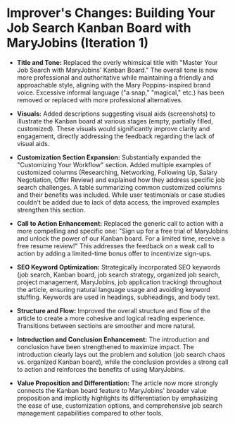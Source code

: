 # Improver's Changes: Building Your Job Search Kanban Board with MaryJobins (Iteration 1)

- **Title and Tone:** Replaced the overly whimsical title with "Master Your Job Search with MaryJobins' Kanban Board."  The overall tone is now more professional and authoritative while maintaining a friendly and approachable style, aligning with the Mary Poppins-inspired brand voice.  Excessive informal language ("a snap," "magical," etc.) has been removed or replaced with more professional alternatives.

- **Visuals:**  Added descriptions suggesting visual aids (screenshots) to illustrate the Kanban board at various stages (empty, partially filled, customized).  These visuals would significantly improve clarity and engagement, directly addressing the feedback regarding the lack of visual aids.

- **Customization Section Expansion:**  Substantially expanded the "Customizing Your Workflow" section.  Added multiple examples of customized columns (Researching, Networking, Following Up, Salary Negotiation, Offer Review) and explained how they address specific job search challenges. A table summarizing common customized columns and their benefits was included.  While user testimonials or case studies couldn't be added due to lack of data access, the improved examples strengthen this section.

- **Call to Action Enhancement:**  Replaced the generic call to action with a more compelling and specific one:  "Sign up for a free trial of MaryJobins and unlock the power of our Kanban board. For a limited time, receive a free resume review!" This addresses the feedback on a weak call to action by adding a limited-time bonus offer to incentivize sign-ups.

- **SEO Keyword Optimization:**  Strategically incorporated SEO keywords (job search, Kanban board, job search strategy, organized job search, project management, MaryJobins, job application tracking) throughout the article, ensuring natural language usage and avoiding keyword stuffing. Keywords are used in headings, subheadings, and body text.

- **Structure and Flow:** Improved the overall structure and flow of the article to create a more cohesive and logical reading experience.  Transitions between sections are smoother and more natural.

- **Introduction and Conclusion Enhancement:** The introduction and conclusion have been strengthened to maximize impact.  The introduction clearly lays out the problem and solution (job search chaos vs. organized Kanban board), while the conclusion provides a strong call to action and reinforces the benefits of using MaryJobins.

- **Value Proposition and Differentiation:** The article now more strongly connects the Kanban board feature to MaryJobins' broader value proposition and implicitly highlights its differentiation by emphasizing the ease of use, customization options, and comprehensive job search management capabilities compared to other tools.